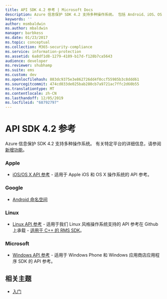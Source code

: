 ```yaml
---
title: API SDK 4.2 参考 | Microsoft Docs
description: Azure 信息保护 SDK 4.2 支持多种操作系统。 包括 Android、iOS、OS X、Linux、Windows Phone 和 Windows Store。
keywords: ''
author: msmbaldwin
ms.author: mbaldwin
manager: barbkess
ms.date: 01/23/2017
ms.topic: conceptual
ms.collection: M365-security-compliance
ms.service: information-protection
ms.assetid: 6a8df1d8-1279-4189-b17d-f128b7ca5643
audience: developer
ms.reviewer: shubhamp
ms.suite: ems
ms.custom: dev
ms.openlocfilehash: 883dc9375e3e862726dd4f0ccf55985b3c8ddd61
ms.sourcegitcommit: 474cd033de025bab280cb7a9721ac7ffc2d60b55
ms.translationtype: MT
ms.contentlocale: zh-CN
ms.lasthandoff: 12/05/2019
ms.locfileid: "68792797"
---
```

# <a name="api-sdk-42-reference"></a>API SDK 4.2 参考

Azure 信息保护 SDK 4.2 支持多种操作系统。 有关特定平台的详细信息，请参阅[新增功能](release-notes.md)。

### <a name="apple"></a>Apple
- [iOS/OS X API 参考](https://msdn.microsoft.com/library/dn758306.aspx) - 适用于 Apple iOS 和 OS X 操作系统的 API 参考。

### <a name="google"></a>Google
- [Android 命名空间](https://msdn.microsoft.com/library/dn758245.aspx)

### <a name="linux"></a>Linux
- [Linux API 参考](linux-c-api-reference.md) - 适用于我们 Linux 风格操作系统支持的 API 参考在 Github 上承载 - [适用于 C++ 的 RMS SDK](https://azuread.github.io/rms-sdk-for-cpp/annotated.html)。

### <a name="microsoft"></a>Microsoft
- [Windows API 参考](https://msdn.microsoft.com/library/dn891914.aspx) - 适用于 Windows Phone 和 Windows 应用商店应用程序 SDK 的 API 参考。

## <a name="related-topics"></a>相关主题

* [入门](get-started.md)

